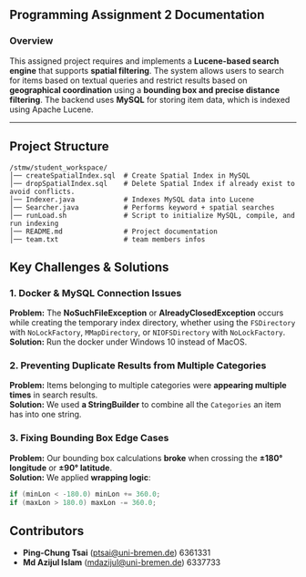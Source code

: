 ## **Programming Assignment 2 Documentation**

### **Overview**
This assigned project requires and implements a **Lucene-based search engine** that supports **spatial filtering**. The system allows users to search for items based on textual queries and restrict results based on **geographical coordination** using a **bounding box and precise distance filtering**. The backend uses **MySQL** for storing item data, which is indexed using Apache Lucene.

---

## **Project Structure**
```
/stmw/student_workspace/
│── createSpatialIndex.sql  # Create Spatial Index in MySQL
│── dropSpatialIndex.sql    # Delete Spatial Index if already exist to avoid conflicts.
│── Indexer.java            # Indexes MySQL data into Lucene
│── Searcher.java           # Performs keyword + spatial searches
│── runLoad.sh              # Script to initialize MySQL, compile, and run indexing
│── README.md               # Project documentation
│── team.txt                # team members infos
```

## **Key Challenges & Solutions**
### **1. Docker & MySQL Connection Issues**
 **Problem:** The **NoSuchFileException** or **AlreadyClosedException** occurs while creating the temporary index directory, whether using the `FSDirectory` with `NoLockFactory`, `MMapDirectory`, or `NIOFSDirectory` with `NoLockFactory`.
 **Solution:** Run the docker under Windows 10 instead of MacOS.

### **2. Preventing Duplicate Results from Multiple Categories**
 **Problem:** Items belonging to multiple categories were **appearing multiple times** in search results.  
 **Solution:** We used **a StringBuilder** to combine all the `Categories` an item has into one string.

### **3. Fixing Bounding Box Edge Cases**
 **Problem:** Our bounding box calculations **broke** when crossing the **±180° longitude** or **±90° latitude**.  
 **Solution:** We applied **wrapping logic**:
```java
if (minLon < -180.0) minLon += 360.0;
if (maxLon > 180.0) maxLon -= 360.0;
```

## **Contributors**
- **Ping-Chung Tsai** (ptsai@uni-bremen.de) 6361331
- **Md Azijul Islam** (mdazijul@uni-bremen.de) 6337733


